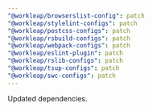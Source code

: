 ```yaml
---
"@workleap/browserslist-config": patch
"@workleap/stylelint-configs": patch
"@workleap/postcss-configs": patch
"@workleap/rsbuild-configs": patch
"@workleap/webpack-configs": patch
"@workleap/eslint-plugin": patch
"@workleap/rslib-configs": patch
"@workleap/tsup-configs": patch
"@workleap/swc-configs": patch
---
```


Updated dependencies.
